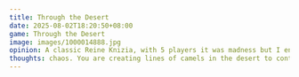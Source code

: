 ```yaml
---
title: Through the Desert
date: 2025-08-02T18:20:50+08:00
game: Through the Desert
image: images/1000014888.jpg
opinion: A classic Reine Knizia, with 5 players it was madness but I enjoyed the
thoughts: chaos. You are creating lines of camels in the desert to control space. On
---
```

